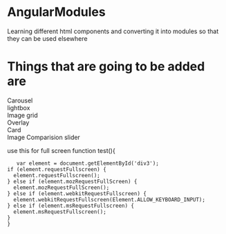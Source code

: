 # AngularModules
Learning different html components and converting it into modules so that they can be used elsewhere

# Things that are going to be added are
Carousel<br>
lightbox<br>
Image grid<br>
Overlay<br>
Card<br>
Image Comparision slider


use this for full screen
function test(){
        
       var element = document.getElementById('div3');
    if (element.requestFullscreen) {
      element.requestFullscreen();
    } else if (element.mozRequestFullScreen) {
      element.mozRequestFullScreen();
    } else if (element.webkitRequestFullscreen) {
      element.webkitRequestFullscreen(Element.ALLOW_KEYBOARD_INPUT);
    } else if (element.msRequestFullscreen) {
      element.msRequestFullscreen();
    }
    }
